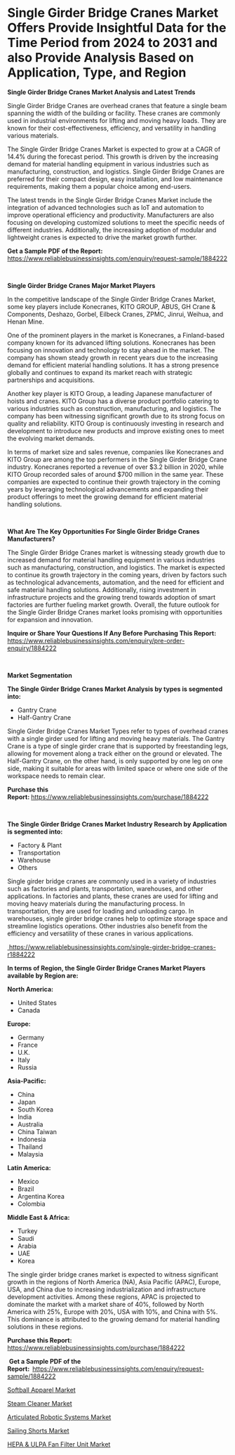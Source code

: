 <p><h1>Single Girder Bridge Cranes Market Offers Provide Insightful Data for the Time Period from 2024 to 2031 and also Provide Analysis Based on Application, Type, and Region</h1></p><p><strong>Single Girder Bridge Cranes Market Analysis and Latest Trends</strong></p>
<p><p>Single Girder Bridge Cranes are overhead cranes that feature a single beam spanning the width of the building or facility. These cranes are commonly used in industrial environments for lifting and moving heavy loads. They are known for their cost-effectiveness, efficiency, and versatility in handling various materials.</p><p>The Single Girder Bridge Cranes Market is expected to grow at a CAGR of 14.4% during the forecast period. This growth is driven by the increasing demand for material handling equipment in various industries such as manufacturing, construction, and logistics. Single Girder Bridge Cranes are preferred for their compact design, easy installation, and low maintenance requirements, making them a popular choice among end-users.</p><p>The latest trends in the Single Girder Bridge Cranes Market include the integration of advanced technologies such as IoT and automation to improve operational efficiency and productivity. Manufacturers are also focusing on developing customized solutions to meet the specific needs of different industries. Additionally, the increasing adoption of modular and lightweight cranes is expected to drive the market growth further.</p></p>
<p><strong>Get a Sample PDF of the Report:&nbsp;</strong> <a href="https://www.reliablebusinessinsights.com/enquiry/request-sample/1884222">https://www.reliablebusinessinsights.com/enquiry/request-sample/1884222</a></p>
<p>&nbsp;</p>
<p><strong>Single Girder Bridge Cranes Major Market Players</strong></p>
<p><p>In the competitive landscape of the Single Girder Bridge Cranes Market, some key players include Konecranes, KITO GROUP, ABUS, GH Crane & Components, Deshazo, Gorbel, Eilbeck Cranes, ZPMC, Jinrui, Weihua, and Henan Mine. </p><p>One of the prominent players in the market is Konecranes, a Finland-based company known for its advanced lifting solutions. Konecranes has been focusing on innovation and technology to stay ahead in the market. The company has shown steady growth in recent years due to the increasing demand for efficient material handling solutions. It has a strong presence globally and continues to expand its market reach with strategic partnerships and acquisitions.</p><p>Another key player is KITO Group, a leading Japanese manufacturer of hoists and cranes. KITO Group has a diverse product portfolio catering to various industries such as construction, manufacturing, and logistics. The company has been witnessing significant growth due to its strong focus on quality and reliability. KITO Group is continuously investing in research and development to introduce new products and improve existing ones to meet the evolving market demands.</p><p>In terms of market size and sales revenue, companies like Konecranes and KITO Group are among the top performers in the Single Girder Bridge Crane industry. Konecranes reported a revenue of over $3.2 billion in 2020, while KITO Group recorded sales of around $700 million in the same year. These companies are expected to continue their growth trajectory in the coming years by leveraging technological advancements and expanding their product offerings to meet the growing demand for efficient material handling solutions.</p></p>
<p>&nbsp;</p>
<p><strong>What Are The Key Opportunities For Single Girder Bridge Cranes Manufacturers?</strong></p>
<p><p>The Single Girder Bridge Cranes market is witnessing steady growth due to increased demand for material handling equipment in various industries such as manufacturing, construction, and logistics. The market is expected to continue its growth trajectory in the coming years, driven by factors such as technological advancements, automation, and the need for efficient and safe material handling solutions. Additionally, rising investment in infrastructure projects and the growing trend towards adoption of smart factories are further fueling market growth. Overall, the future outlook for the Single Girder Bridge Cranes market looks promising with opportunities for expansion and innovation.</p></p>
<p><strong>Inquire or Share Your Questions If Any Before Purchasing This Report:</strong> <a href="https://www.reliablebusinessinsights.com/enquiry/pre-order-enquiry/1884222">https://www.reliablebusinessinsights.com/enquiry/pre-order-enquiry/1884222</a></p>
<p>&nbsp;</p>
<p><strong>Market Segmentation</strong></p>
<p><strong>The Single Girder Bridge Cranes Market Analysis by types is segmented into:</strong></p>
<p><ul><li>Gantry Crane</li><li>Half-Gantry Crane</li></ul></p>
<p><p>Single Girder Bridge Cranes Market Types refer to types of overhead cranes with a single girder used for lifting and moving heavy materials. The Gantry Crane is a type of single girder crane that is supported by freestanding legs, allowing for movement along a track either on the ground or elevated. The Half-Gantry Crane, on the other hand, is only supported by one leg on one side, making it suitable for areas with limited space or where one side of the workspace needs to remain clear.</p></p>
<p><strong>Purchase this Report:&nbsp;</strong><a href="https://www.reliablebusinessinsights.com/purchase/1884222">https://www.reliablebusinessinsights.com/purchase/1884222</a></p>
<p>&nbsp;</p>
<p><strong>The Single Girder Bridge Cranes Market Industry Research by Application is segmented into:</strong></p>
<p><ul><li>Factory & Plant</li><li>Transportation</li><li>Warehouse</li><li>Others</li></ul></p>
<p><p>Single girder bridge cranes are commonly used in a variety of industries such as factories and plants, transportation, warehouses, and other applications. In factories and plants, these cranes are used for lifting and moving heavy materials during the manufacturing process. In transportation, they are used for loading and unloading cargo. In warehouses, single girder bridge cranes help to optimize storage space and streamline logistics operations. Other industries also benefit from the efficiency and versatility of these cranes in various applications.</p></p>
<p><a href="https://www.reliablebusinessinsights.com/single-girder-bridge-cranes-r1884222">&nbsp;https://www.reliablebusinessinsights.com/single-girder-bridge-cranes-r1884222</a></p>
<p><strong>In terms of Region, the Single Girder Bridge Cranes Market Players available by Region are:</strong></p>
<p>
    <p> <strong> North America: </strong>
        <ul>
            <li>United States</li>
            <li>Canada</li>
        </ul>
        </p> 
    <p> <strong> Europe: </strong>
        <ul>
            <li>Germany</li>
            <li>France</li>
            <li>U.K.</li>
            <li>Italy</li>
            <li>Russia</li>
        </ul>
        </p> 
    <p> <strong> Asia-Pacific: </strong>
        <ul>
            <li>China</li>
            <li>Japan</li>
            <li>South Korea</li>
            <li>India</li>
            <li>Australia</li>
            <li>China Taiwan</li>
            <li>Indonesia</li>
            <li>Thailand</li>
            <li>Malaysia</li>
        </ul>
        </p> 
    <p> <strong> Latin America: </strong>
        <ul>
            <li>Mexico</li>
            <li>Brazil</li>
            <li>Argentina Korea</li>
            <li>Colombia</li>
        </ul>
        </p> 
    <p> <strong> Middle East & Africa: </strong>
        <ul>
            <li>Turkey</li>
            <li>Saudi</li>
            <li>Arabia</li>
            <li>UAE</li>
            <li>Korea</li>
        </ul>
    </p>
    </p>
<p><p>The single girder bridge cranes market is expected to witness significant growth in the regions of North America (NA), Asia Pacific (APAC), Europe, USA, and China due to increasing industrialization and infrastructure development activities. Among these regions, APAC is projected to dominate the market with a market share of 40%, followed by North America with 25%, Europe with 20%, USA with 10%, and China with 5%. This dominance is attributed to the growing demand for material handling solutions in these regions.</p></p>
<p><strong>Purchase this Report: </strong><a href="https://www.reliablebusinessinsights.com/purchase/1884222">https://www.reliablebusinessinsights.com/purchase/1884222</a></p>
<p>&nbsp;<strong>Get a Sample PDF of the Report:&nbsp;&nbsp;</strong><a href="https://www.reliablebusinessinsights.com/enquiry/request-sample/1884222">https://www.reliablebusinessinsights.com/enquiry/request-sample/1884222</a></p>
<p><strong></strong></p>
<p><p><a href="https://medium.com/@demitrywow/insights-into-the-softball-apparel-market-size-which-is-expanding-with-a-13-3-893ccea8fa88">Softball Apparel Market</a></p><p><a href="https://medium.com/@jakobeblake56/steam-cleaner-market-outlook-and-forecast-from-2024-to-2031-53b258d987ec">Steam Cleaner Market</a></p><p><a href="https://github.com/lylyparadise/Market-Research-Report-List-4/blob/main/articulated-robotic-systems-market.md">Articulated Robotic Systems Market</a></p><p><a href="https://medium.com/@dinoziemann2023/sailing-shorts-market-trends-and-analysis-opportunities-and-challenges-for-future-growth-2024-b01346d23add?postPublishedType=initial">Sailing Shorts Market</a></p><p><a href="https://github.com/lnamivez37/Market-Research-Report-List-1/blob/main/hepa-ulpa-fan-filter-unit-market.md">HEPA & ULPA Fan Filter Unit Market</a></p></p>